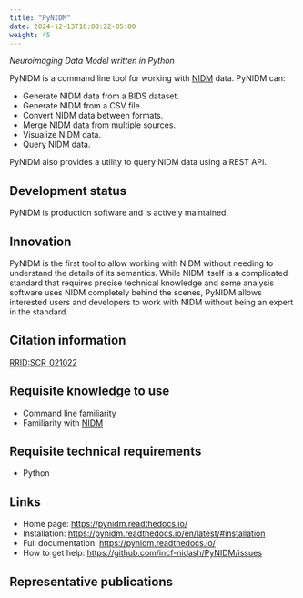 ```yaml
---
title: "PyNIDM"
date: 2024-12-13T10:00:22-05:00
weight: 45
---
```


*Neuroimaging Data Model written in Python*

PyNIDM is a command line tool for working with [NIDM](../nidm/index.html) data. PyNIDM can:

- Generate NIDM data from a BIDS dataset.
- Generate NIDM from a CSV file.
- Convert NIDM data between formats.
- Merge NIDM data from multiple sources.
- Visualize NIDM data.
- Query NIDM data.

PyNIDM also provides a utility to query NIDM data using a REST API.

## Development status

PyNIDM is production software and is actively maintained.

## Innovation

PyNIDM is the first tool to allow working with NIDM without needing to understand the details of its semantics.  While NIDM itself is a complicated standard that requires precise technical knowledge and some analysis software uses NIDM completely behind the scenes, PyNIDM allows interested users and developers to work with NIDM without being an expert in the standard.

## Citation information

[RRID:SCR_021022](https://scicrunch.org/resolver/RRID:SCR_021022)

## Requisite knowledge to use

- Command line familiarity
- Familiarity with [NIDM](../nidm/index.html)

## Requisite technical requirements

- Python

## Links

- Home page: https://pynidm.readthedocs.io/
- Installation: https://pynidm.readthedocs.io/en/latest/#installation
- Full documentation: https://pynidm.readthedocs.io/
- How to get help: https://github.com/incf-nidash/PyNIDM/issues

## Representative publications
